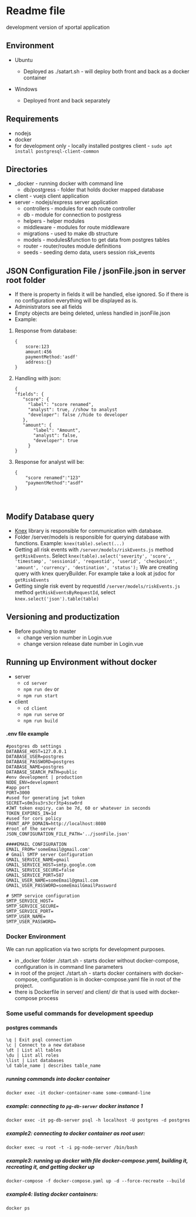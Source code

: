 # Readme file
development version of xportal application
## Environment
 - Ubuntu
     - Deployed as ./satart.sh - will deploy both front and back as a docker container 
 
  - Windows
     - Deployed front and back separately
 
## Requirements
- nodejs
- docker
- for development only - locally installed postgres client - `sudo apt install postgresql-client-common`

## Directories
- _docker - running docker with command line
    - db/postgress - folder that holds docker mapped database
- client - vuejs client application
- server - nodejs/express server application
    - controllers - modules for each route controller
    - db - module for connection to postgress
    - helpers - helper modules
    - middleware - modules for route middleware
    - migrations - used to make db structure
    - models - modules&function to get data from postgres tables
    - router - router/routes module definitions
    - seeds - seeding demo data, users session risk_events

## JSON Configuration File / jsonFile.json in server root folder
 - If there is property in fields it will be handled, else ignored. So if there is no configuration everything will be displayed as is.
 - Administrators see all fields
 - Empty objects are being deleted, unless handled in jsonFile.json
 - Example:
 1. Response from database:
     ```
     {
         score:123
         amount:456
         paymentMethod:'asdf'
         address:{}
     }
  2. Handling with json:
      ```
     {
     "fields": {
         "score": {
           "label": "score renamed",
           "analyst": true, //show to analyst
           "developer": false //hide to developer
         },
         "amount": {
             "label": "Amount",
             "analyst": false,
             "developer": true
           }
     }
  3. Response for analyst will be:
     ```
     {
         "score renamed":"123"
         "paymentMethod":"asdf"
     }
     
  

## Modify Database query
 - <a href="http://knexjs.org/">Knex</a> library is responsible for communication with database. 
 - Folder /server/models is responsible for querying database with functions.
Example: `knex(table).select(...)`
 - Getting all risk events with `/server/models/riskEvents.js` method `getRiskEvents`.
Select `knex(table).select('severity', 'score', 'timestamp', 'sessionid', 'requestid', 'userid', 'checkpoint', 'amount', 'currency', 'destination', 'status');`
We are creating query with knex queryBuilder. For example take a look at jsdoc for `getRiskEvents`
 - Getting single risk event by requestId `/server/models/riskEvents.js` method `getRiskEventsByRequestId`, select `knex.select('json').table(table)`

## Versioning and productization
- Before pushing to master
    - change version number in Login.vue
    - change version release date number in Login.vue



## Running up Environment without docker
- server
    - `cd server`
    - `npm run dev` or
    - `npm run start`
- client
    - `cd client`
    - `npm run serve` or 
    - `npm run build` 

#### .env file example
    #postgres db settings
    DATABASE_HOST=127.0.0.1
    DATABASE_USER=postgres
    DATABASE_PASSWORD=postgres
    DATABASE_NAME=postgres
    DATABASE_SEARCH_PATH=public
    #env development | production
    NODE_ENV=development
    #app port
    PORT=3000
    #used for generating jwt token
    SECRET=s0m3su3rs3cr3tp4ssw0rd
    #JWT token expiry, can be 7d, 60 or whatever in seconds
    TOKEN_EXPIRES_IN=1d
    #used for cors policy
    FRONT_APP_DOMAIN=http://localhost:8080
    #root of the server
    JSON_CONFIGURATION_FILE_PATH='../jsonFile.json'
    
    ####EMAIL CONFIGURATION
    EMAIL_FROM='someEmail@gmail.com'
    # Gmail SMTP server Configuration
    GMAIL_SERVICE_NAME=gmail
    GMAIL_SERVICE_HOST=smtp.google.com
    GMAIL_SERVICE_SECURE=false
    GMAIL_SERVICE_PORT=587
    GMAIL_USER_NAME=someEmail@gmail.com
    GMAIL_USER_PASSWORD=someEmailGmailPassword
    
    # SMTP service configuration
    SMTP_SERVICE_HOST=
    SMTP_SERVICE_SECURE=
    SMTP_SERVICE_PORT=
    SMTP_USER_NAME=
    SMTP_USER_PASSWORD=
    
### Docker Environment
We can run application via two scripts for development purposes.
- in _docker folder ./start.sh - starts docker without docker-compose, configuration is in command line parameters
- in root of the project ./start.sh - starts docker containers with docker-compose, configuration is in docker-compose.yaml file in root of the project.
- there is Dockerfile in server/ and client/ dir that is used with docker-compose process


### Some useful commands for development speedup
#### postgres commands
    \q | Exit psql connection
    \c | Connect to a new database
    \dt | List all tables
    \du | List all roles
    \list | List databases
    \d table_name | describes table_name
##### running commands into docker container
    docker exec -it docker-container-name some-command-line
##### example: connecting to `pg-db-server` docker instance 1
    docker exec -it pg-db-server psql -h localhost -U postgres -d postgres
##### example2: connecting to docker container as root user:
    docker exec -u root -t -i pg-node-server /bin/bash
##### example3: running up docker with file docker-compose.yaml, building it, recreating it, and getting docker up 
    docker-compose -f docker-compose.yaml up -d --force-recreate --build
##### example4: listing docker containers:
    docker ps
